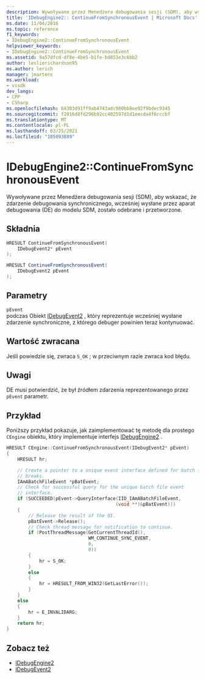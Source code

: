 ```yaml
---
description: Wywoływane przez Menedżera debugowania sesji (SDM), aby wskazać, że zdarzenie debugowania synchronicznego, wcześniej wysłane przez aparat debugowania (DE) do modelu SDM, zostało odebrane i przetworzone.
title: 'IDebugEngine2:: ContinueFromSynchronousEvent | Microsoft Docs'
ms.date: 11/04/2016
ms.topic: reference
f1_keywords:
- IDebugEngine2::ContinueFromSynchronousEvent
helpviewer_keywords:
- IDebugEngine2::ContinueFromSynchronousEvent
ms.assetid: 9a57dfcd-df8e-4be5-b1fe-bd853e3c6bb2
author: leslierichardson95
ms.author: lerich
manager: jmartens
ms.workload:
- vssdk
dev_langs:
- CPP
- CSharp
ms.openlocfilehash: 64303d91ff9ab4743adc980bb8ee92f9bdec9345
ms.sourcegitcommit: f2916d8fd296b92cc402597d1d1eecda4f6cccbf
ms.translationtype: MT
ms.contentlocale: pl-PL
ms.lasthandoff: 03/25/2021
ms.locfileid: "105093889"
---
```

# <a name="idebugengine2continuefromsynchronousevent"></a>IDebugEngine2::ContinueFromSynchronousEvent
Wywoływane przez Menedżera debugowania sesji (SDM), aby wskazać, że zdarzenie debugowania synchronicznego, wcześniej wysłane przez aparat debugowania (DE) do modelu SDM, zostało odebrane i przetworzone.

## <a name="syntax"></a>Składnia

```cpp
HRESULT ContinueFromSynchronousEvent(
    IDebugEvent2* pEvent
);
```

```csharp
HRESULT ContinueFromSynchronousEvent(
    IDebugEvent2 pEvent
);
```

## <a name="parameters"></a>Parametry
`pEvent`\
podczas Obiekt [IDebugEvent2](../../../extensibility/debugger/reference/idebugevent2.md) , który reprezentuje wcześniej wysłane zdarzenie synchroniczne, z którego debuger powinien teraz kontynuować.

## <a name="return-value"></a>Wartość zwracana
Jeśli powiedzie się, zwraca `S_OK` ; w przeciwnym razie zwraca kod błędu.

## <a name="remarks"></a>Uwagi
DE musi potwierdzić, że był źródłem zdarzenia reprezentowanego przez `pEvent` parametr.

## <a name="example"></a>Przykład
Poniższy przykład pokazuje, jak zaimplementować tę metodę dla prostego `CEngine` obiektu, który implementuje interfejs [IDebugEngine2](../../../extensibility/debugger/reference/idebugengine2.md) .

```cpp
HRESULT CEngine::ContinueFromSynchronousEvent(IDebugEvent2* pEvent)
{
    HRESULT hr;

    // Create a pointer to a unique event interface defined for batch file
    // breaks.
    IAmABatchFileEvent *pBatEvent;
    // Check for successful query for the unique batch file event
    // interface.
    if (SUCCEEDED(pEvent->QueryInterface(IID_IAmABatchFileEvent,
                                        (void **)&pBatEvent)))
    {
        // Release the result of the QI.
        pBatEvent->Release();
        // Check thread message for notification to continue.
        if (PostThreadMessage(GetCurrentThreadId(),
                              WM_CONTINUE_SYNC_EVENT,
                              0,
                              0))
        {
            hr = S_OK;
        }
        else
        {
            hr = HRESULT_FROM_WIN32(GetLastError());
        }
    }
    else
    {
        hr = E_INVALIDARG;
    }
    return hr;
}
```

## <a name="see-also"></a>Zobacz też
- [IDebugEngine2](../../../extensibility/debugger/reference/idebugengine2.md)
- [IDebugEvent2](../../../extensibility/debugger/reference/idebugevent2.md)
